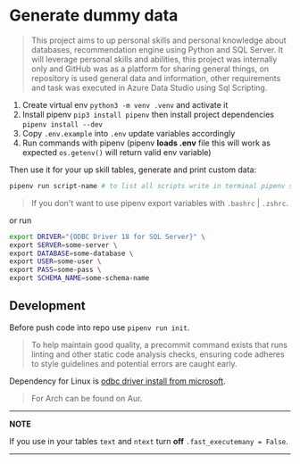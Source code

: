 # Generate dummy data

> This project aims to up personal skills and personal knowledge about databases, recommendation engine using Python and SQL Server. It will leverage personal skills and abilities, this project was internally only and GitHub was as a platform for sharing general things, on repository is used general data and information, other requirements and task was executed in Azure Data Studio using Sql Scripting.

1. Create virtual env `python3 -m venv .venv` and activate it
2. Install pipenv `pip3 install pipenv` then install project dependencies `pipenv install --dev`
3. Copy `.env.example` into `.env` update variables accordingly
4. Run commands with pipenv (pipenv **loads .env** file this will work as expected `os.getenv()` will return  valid env variable)

Then use it for your up skill tables, generate and print custom data:

```sh
pipenv run script-name # to list all scripts write in terminal pipenv scripts
```
> If you don't want to use pipenv export variables with `.bashrc` | `.zshrc`.

or run
```sh
export DRIVER="{ODBC Driver 18 for SQL Server}" \
export SERVER=some-server \
export DATABASE=some-database \
export USER=some-user \
export PASS=some-pass \
export SCHEMA_NAME=some-schema-name
```

## Development
Before push code into repo use `pipenv run init`.

> To help maintain good quality, a precommit command exists that runs linting and other static code analysis checks, ensuring code adheres to style guidelines and potential errors are caught early.


Dependency for Linux is [odbc driver install from microsoft](https://learn.microsoft.com/en-us/sql/connect/odbc/linux-mac/installing-the-microsoft-odbc-driver-for-sql-server?view=sql-server-ver16&tabs=alpine18-install%2Calpine17-install%2Cdebian8-install%2Credhat7-13-install%2Crhel7-offline).

> For Arch can be found on Aur.

---
**NOTE**

If you use in your tables `text` and `ntext` turn **off**
`.fast_executemany = False`.

---
